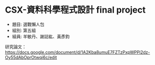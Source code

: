 # CSX-資料科學程式設計 final project
- 題目: 選戰懶人包
- 組別: 第五組
- 組員: 羊敏丹、謝誌紘、黃彥鈞

研究論文：https://docs.google.com/document/d/1A2Kba8umuE7FZTzPxpWPPi2dz-Oy55dAbOprOtwqi6c/edit
